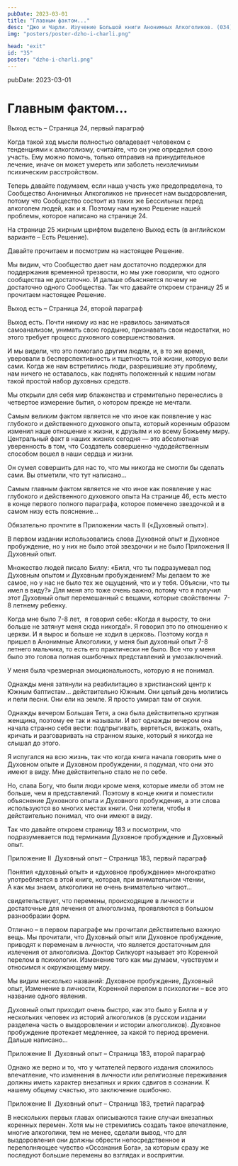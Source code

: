 ```yaml
---
pubDate: 2023-03-01
title: "Главным фактом..."
desc: "Джо и Чарли. Изучение Большой книги Анонимных Алкоголиков. (034)"
img: "posters/poster-dzho-i-charli.png"

head: "exit"
id: "35"
poster: "dzho-i-charli.png"
---
```


pubDate: 2023-03-01

# Главным фактом...

Выход есть – Страница 24, первый параграф

Когда такой ход мысли полностью овладевает человеком с тенденциями к алкоголизму, считайте, что он уже определил свою участь. Ему можно помочь, только отправив на принудительное лечение, иначе он может умереть или заболеть неизлечимым психическим расстройством.

Теперь давайте подумаем, если наша участь уже предопределена, то Сообщество Анонимных Алкоголиков не принесет нам выздоровления, потому что Сообщество состоит из таких же Бессильных перед алкоголем людей, как и я.
Поэтому нам нужно Решение нашей проблемы, которое написано на странице 24.

На странице 25 жирным шрифтом выделено Выход есть (в английском варианте – Есть Решение).

Давайте прочитаем и посмотрим на настоящее Решение.

Мы видим, что Сообщество дает нам достаточно поддержки для поддержания временной трезвости, но мы уже говорили, что одного сообщества не достаточно. И дальше объясняется почему не достаточно одного Сообщества. Так что давайте откроем страницу 25 и прочитаем настоящее Решение.

Выход есть – Страница 24, второй параграф

Выход есть. Почти никому из нас не нравилось заниматься самоанализом, унимать свою гордыню, признавать свои недостатки, но этого требует процесс духовного совершенствования.

И мы видели, что это помогало другим людям, и, в то же время, уверовали в бесперспективность и тщетность той жизни, которую вели сами. Когда же нам встретились люди, разрешившие эту проблему, нам ничего не оставалось, как поднять положенный к нашим ногам такой простой набор духовных средств.

Мы открыли для себя мир блаженства и стремительно перенеслись в четвертое измерение бытия, о котором прежде не мечтали.

Самым великим фактом является не что иное как появление у нас глубокого и действенного духовного опыта, который коренным образом изменил наше отношение к жизни, к друзьям и ко всему Божьему миру. Центральный факт в наших жизнях сегодня — это абсолютная уверенность в том, что Создатель совершенно чудодейственным способом вошел в наши сердца и жизни.

Он сумел совершить для нас то, что мы никогда не смогли бы сделать сами.
Вы отметили, что тут написано…

Самым главным фактом является не что иное как появление у нас глубокого и действенного духовного опыта
На странице 46, есть место в конце первого полного параграфа, которое помечено звездочкой и в самом низу есть пояснение…

Обязательно прочтите в Приложении часть ΙΙ («Духовный опыт»).

В первом издании использовались слова Духовной опыт и Духовное пробуждение, но у них не было этой звездочки и не было Приложения II Духовный опыт.

Множество людей писало Биллу: «Билл, что ты подразумевал под Духовным опытом и Духовным пробуждением? Мы делаем то же самое, но у нас не было тех же ощущений, что и у тебя. Объясни, что ты имел в виду?»
Для меня это тоже очень важно, потому что я получил этот Духовный опыт перемешанный с вещами, которые свойственны  7-8 летнему ребенку.

Когда мне было 7-8 лет,  я говорил себе: «Когда я выросту, то они больше не затянут меня сюда никогда!». Я говорил это по отношению к церкви. И я вырос и больше не ходил в церковь. Поэтому когда я пришел в Анонимные Алкоголики, у меня был духовный опыт 7-8 летнего мальчика, то есть его практически не было. Все что у меня было это голова полная ошибочных представлений и умозаключений.

У меня была чрезмерная эмоциональность, которую я не понимал.

Однажды меня затянули на реабилитацию в христианский центр к Южным баптистам… действительно Южным. Они целый день молились и пели песни. Они ели на земле. Я просто умирал там от скуки.

Однажды вечером Большая Тетя, а она была действительно крупная женщина, поэтому ее так и называли. И вот однажды вечером она начала странно себя вести: подпрыгивать, вертеться, визжать, охать, кричать и разговаривать на странном языке, который я никогда не слышал до этого.

Я испугался на всю жизнь, так что когда книга начала говорить мне о Духовном опыте и Духовном пробуждении, я подумал, что они это имеют в виду. Мне действительно стало не по себе.

Но, слава Богу, что были люди кроме меня, которые имели об этом не больше, чем я представлений. Поэтому в конце книги и поместили объяснение Духовного опыта и Духовного пробуждения, а эти слова используются во многих местах книги. Они хотели, чтобы я действительно понимал, что они имеют в виду.

Так что давайте откроем страницу 183 и посмотрим, что подразумевается под терминами Духовное пробуждение и Духовный опыт.

Приложение II  Духовный опыт – Страница 183, первый параграф

Понятия «духовный опыт» и «духовное пробуждение» многократно употребляется в этой книге, которая, при внимательном чтении, <br>
А как мы знаем, алкоголики не очень внимательно читают…

свидетельствует, что перемены, происходящие в личности и достаточные для лечения от алкоголизма, проявляются в большом разнообразии форм.

Отлично – в первом параграфе мы прочитали действительно важную вещь. Мы прочитали, что Духовный опыт или Духовное пробуждение, приводят к переменам в личности, что является достаточным для излечения от алкоголизма. Доктор Силкуорт называет это Коренной перелом в психологии. Изменение того как мы думаем, чувствуем и относимся к окружающему миру.

Мы видим несколько названий: Духовное пробуждение, Духовный опыт, Изменение в личности, Коренной перелом в психологии – все это название одного явления.

Духовный опыт приходит очень быстро, как это было у Билла и у нескольких человек из историй алкоголиков (в русском издании разделена часть о выздоровлении и истории алкоголиков). Духовное пробуждение протекает медленнее, за какой то период времени. Дальше написано…

Приложение II  Духовный опыт – Страница 183, второй параграф

Однако же верно и то, что у читателей первого издания сложилось впечатление, что изменения в личности или религиозные переживания должны иметь характер внезапных и ярких сдвигов в сознании. К нашему общему счастью, это заключение ошибочно.

Приложение II  Духовный опыт – Страница 183, третий параграф

В нескольких первых главах описываются такие случаи внезапных коренных перемен. Хотя мы не стремились создать такое впечатление, многие алкоголики, тем не менее, сделали вывод, что для выздоровления они должны обрести непосредственное и переполняющее чувство «Осознания Бога», за которым сразу же последуют большие перемены во взглядах и восприятии.
